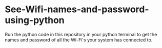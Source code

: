 # See-Wifi-names-and-password-using-python
Run the python code in this repository in your python terminal to get the names and password of all the Wi-Fi's your system has connected to.
